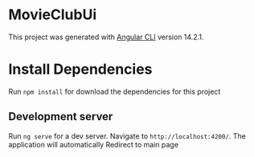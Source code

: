 # MovieClubUi

This project was generated with [Angular CLI](https://github.com/angular/angular-cli) version 14.2.1.

# Install Dependencies

Run `npm install` for download the dependencies for this project

## Development server

Run `ng serve` for a dev server. Navigate to `http://localhost:4200/`. The application will automatically Redirect to main page


